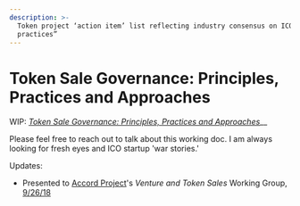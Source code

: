 ```yaml
---
description: >-
  Token project ‘action item’ list reflecting industry consensus on ICO “best
  practices”
---
```


# Token Sale Governance: Principles, Practices and Approaches

WIP: [_Token Sale Governance: Principles, Practices and Approaches_](https://goo.gl/jJak81)\_\_

Please feel free to reach out to talk about this working doc. I am always looking for fresh eyes and ICO startup 'war stories.' 

Updates:

* Presented to [Accord Project](https://www.accordproject.org/)'s _Venture and Token Sales_ Working Group, [9/26/18](https://goo.gl/d4eJdv) 







